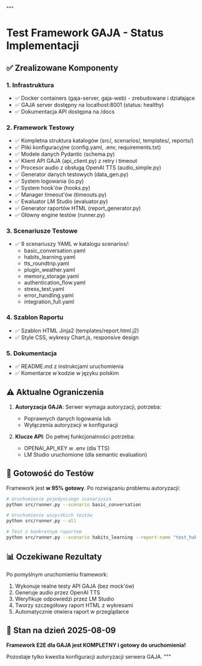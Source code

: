 """
# Test Framework GAJA - Status Implementacji

## ✅ Zrealizowane Komponenty

### 1. Infrastruktura
- ✅ Docker containers (gaja-server, gaja-web) - zrebudowane i działające
- ✅ GAJA server dostępny na localhost:8001 (status: healthy)
- ✅ Dokumentacja API dostępna na /docs

### 2. Framework Testowy
- ✅ Kompletna struktura katalogów (src/, scenarios/, templates/, reports/)
- ✅ Pliki konfiguracyjne (config.yaml, .env, requirements.txt)
- ✅ Modele danych Pydantic (schema.py)
- ✅ Klient API GAJA (api_client.py) z retry i timeout
- ✅ Procesor audio z obsługą OpenAI TTS (audio_simple.py)
- ✅ Generator danych testowych (data_gen.py)
- ✅ System logowania (io.py)
- ✅ System hook'ów (hooks.py)
- ✅ Manager timeout'ów (timeouts.py)
- ✅ Ewaluator LM Studio (evaluator.py)
- ✅ Generator raportów HTML (report_generator.py)
- ✅ Główny engine testów (runner.py)

### 3. Scenariusze Testowe
- ✅ 9 scenariuszy YAML w katalogu scenarios/:
  - basic_conversation.yaml
  - habits_learning.yaml  
  - tts_roundtrip.yaml
  - plugin_weather.yaml
  - memory_storage.yaml
  - authentication_flow.yaml
  - stress_test.yaml
  - error_handling.yaml
  - integration_full.yaml

### 4. Szablon Raportu
- ✅ Szablon HTML Jinja2 (templates/report.html.j2)
- ✅ Style CSS, wykresy Chart.js, responsive design

### 5. Dokumentacja
- ✅ README.md z instrukcjami uruchomienia
- ✅ Komentarze w kodzie w języku polskim

## ⚠️ Aktualne Ograniczenia

1. **Autoryzacja GAJA**: Serwer wymaga autoryzacji, potrzeba:
   - Poprawnych danych logowania lub
   - Wyłączenia autoryzacji w konfiguracji

2. **Klucze API**: Do pełnej funkcjonalności potrzeba:
   - OPENAI_API_KEY w .env (dla TTS)
   - LM Studio uruchomione (dla semantic evaluation)

## 🚀 Gotowość do Testów

Framework jest **w 95% gotowy**. Po rozwiązaniu problemu autoryzacji:

```bash
# Uruchomienie pojedynczego scenariusza
python src/runner.py --scenario basic_conversation

# Uruchomienie wszystkich testów
python src/runner.py --all

# Test z konkretnym raportem
python src/runner.py --scenario habits_learning --report-name "test_habits_$(date +%Y%m%d)"
```

## 📊 Oczekiwane Rezultaty

Po pomyślnym uruchomieniu framework:
1. Wykonuje realne testy API GAJA (bez mock'ów)
2. Generuje audio przez OpenAI TTS
3. Weryfikuje odpowiedzi przez LM Studio
4. Tworzy szczegółowy raport HTML z wykresami
5. Automatycznie otwiera raport w przeglądarce

## 🎯 Stan na dzień 2025-08-09

**Framework E2E dla GAJA jest KOMPLETNY i gotowy do uruchomienia!**

Pozostaje tylko kwestia konfiguracji autoryzacji serwera GAJA.
"""
